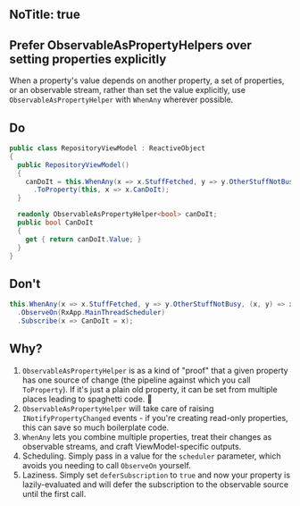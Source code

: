 NoTitle: true
---
## Prefer ObservableAsPropertyHelpers over setting properties explicitly

When a property's value depends on another property, a set of properties, or an 
observable stream, rather than set the value explicitly, use 
`ObservableAsPropertyHelper` with `WhenAny` wherever possible.

## Do

```csharp
public class RepositoryViewModel : ReactiveObject
{
  public RepositoryViewModel()
  {
    canDoIt = this.WhenAny(x => x.StuffFetched, y => y.OtherStuffNotBusy, (x, y) => x && y)
      .ToProperty(this, x => x.CanDoIt);
  }

  readonly ObservableAsPropertyHelper<bool> canDoIt;
  public bool CanDoIt
  {
    get { return canDoIt.Value; }  
  }	
}
```

## Don't

```csharp
this.WhenAny(x => x.StuffFetched, y => y.OtherStuffNotBusy, (x, y) => x && y)
  .ObserveOn(RxApp.MainThreadScheduler)
  .Subscribe(x => CanDoIt = x);
```

## Why?
1. `ObservableAsPropertyHelper` is as a kind of "proof" that a given property has one source of change (the pipeline against which you call `ToProperty`). If it's just a plain old property, it can be set from multiple places leading to spaghetti code. 🍝
2. `ObservableAsPropertyHelper` will take care of raising `INotifyPropertyChanged` events - if you're creating read-only properties, this can save so much boilerplate code.
3. `WhenAny` lets you combine multiple properties, treat their changes as observable streams, and craft ViewModel-specific outputs.
4. Scheduling. Simply pass in a value for the `scheduler` parameter, which avoids you needing to call `ObserveOn` yourself.
5. Laziness. Simply set `deferSubscription` to `true` and now your property is lazily-evaluated and will defer the subscription to the observable source until the first call.



